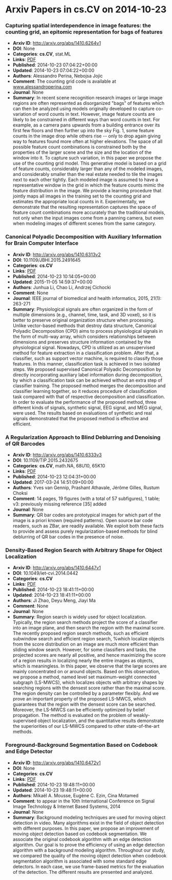 # Arxiv Papers in cs.CV on 2014-10-23
### Capturing spatial interdependence in image features: the counting grid, an epitomic representation for bags of features
- **Arxiv ID**: http://arxiv.org/abs/1410.6264v1
- **DOI**: None
- **Categories**: **cs.CV**, stat.ML
- **Links**: [PDF](http://arxiv.org/pdf/1410.6264v1)
- **Published**: 2014-10-23 07:04:22+00:00
- **Updated**: 2014-10-23 07:04:22+00:00
- **Authors**: Alessandro Perina, Nebojsa Jojic
- **Comment**: The counting grid code is available at www.alessandroperina.com
- **Journal**: None
- **Summary**: In recent scene recognition research images or large image regions are often represented as disorganized "bags" of features which can then be analyzed using models originally developed to capture co-variation of word counts in text. However, image feature counts are likely to be constrained in different ways than word counts in text. For example, as a camera pans upwards from a building entrance over its first few floors and then further up into the sky Fig. 1, some feature counts in the image drop while others rise -- only to drop again giving way to features found more often at higher elevations. The space of all possible feature count combinations is constrained both by the properties of the larger scene and the size and the location of the window into it. To capture such variation, in this paper we propose the use of the counting grid model. This generative model is based on a grid of feature counts, considerably larger than any of the modeled images, and considerably smaller than the real estate needed to tile the images next to each other tightly. Each modeled image is assumed to have a representative window in the grid in which the feature counts mimic the feature distribution in the image. We provide a learning procedure that jointly maps all images in the training set to the counting grid and estimates the appropriate local counts in it. Experimentally, we demonstrate that the resulting representation captures the space of feature count combinations more accurately than the traditional models, not only when the input images come from a panning camera, but even when modeling images of different scenes from the same category.



### Canonical Polyadic Decomposition with Auxiliary Information for Brain Computer Interface
- **Arxiv ID**: http://arxiv.org/abs/1410.6313v2
- **DOI**: 10.1109/JBHI.2015.2491645
- **Categories**: **cs.CV**
- **Links**: [PDF](http://arxiv.org/pdf/1410.6313v2)
- **Published**: 2014-10-23 10:14:05+00:00
- **Updated**: 2015-11-05 14:59:37+00:00
- **Authors**: Junhua Li, Chao Li, Andrzej Cichocki
- **Comment**: None
- **Journal**: IEEE journal of biomedical and health informatics, 2015, 21(1):
  263-271
- **Summary**: Physiological signals are often organized in the form of multiple dimensions (e.g., channel, time, task, and 3D voxel), so it is better to preserve original organization structure when processing. Unlike vector-based methods that destroy data structure, Canonical Polyadic Decomposition (CPD) aims to process physiological signals in the form of multi-way array, which considers relationships between dimensions and preserves structure information contained by the physiological signal. Nowadays, CPD is utilized as an unsupervised method for feature extraction in a classification problem. After that, a classifier, such as support vector machine, is required to classify those features. In this manner, classification task is achieved in two isolated steps. We proposed supervised Canonical Polyadic Decomposition by directly incorporating auxiliary label information during decomposition, by which a classification task can be achieved without an extra step of classifier training. The proposed method merges the decomposition and classifier learning together, so it reduces procedure of classification task compared with that of respective decomposition and classification. In order to evaluate the performance of the proposed method, three different kinds of signals, synthetic signal, EEG signal, and MEG signal, were used. The results based on evaluations of synthetic and real signals demonstrated that the proposed method is effective and efficient.



### A Regularization Approach to Blind Deblurring and Denoising of QR Barcodes
- **Arxiv ID**: http://arxiv.org/abs/1410.6333v3
- **DOI**: 10.1109/TIP.2015.2432675
- **Categories**: **cs.CV**, math.NA, 68U10, 65K10
- **Links**: [PDF](http://arxiv.org/pdf/1410.6333v3)
- **Published**: 2014-10-23 12:04:31+00:00
- **Updated**: 2017-03-24 14:51:09+00:00
- **Authors**: Yves van Gennip, Prashant Athavale, Jérôme Gilles, Rustum Choksi
- **Comment**: 14 pages, 19 figures (with a total of 57 subfigures), 1 table; v3:
  previously missing reference [35] added
- **Journal**: None
- **Summary**: QR bar codes are prototypical images for which part of the image is a priori known (required patterns). Open source bar code readers, such as ZBar, are readily available. We exploit both these facts to provide and assess purely regularization-based methods for blind deblurring of QR bar codes in the presence of noise.



### Density-Based Region Search with Arbitrary Shape for Object Localization
- **Arxiv ID**: http://arxiv.org/abs/1410.6447v1
- **DOI**: 10.1049/iet-cvi.2014.0442
- **Categories**: **cs.CV**
- **Links**: [PDF](http://arxiv.org/pdf/1410.6447v1)
- **Published**: 2014-10-23 18:41:11+00:00
- **Updated**: 2014-10-23 18:41:11+00:00
- **Authors**: Ji Zhao, Deyu Meng, Jiayi Ma
- **Comment**: None
- **Journal**: None
- **Summary**: Region search is widely used for object localization. Typically, the region search methods project the score of a classifier into an image plane, and then search the region with the maximal score. The recently proposed region search methods, such as efficient subwindow search and efficient region search, %which localize objects from the score distribution on an image are much more efficient than sliding window search. However, for some classifiers and tasks, the projected scores are nearly all positive, and hence maximizing the score of a region results in localizing nearly the entire images as objects, which is meaningless.   In this paper, we observe that the large scores are mainly concentrated on or around objects. Based on this observation, we propose a method, named level set maximum-weight connected subgraph (LS-MWCS), which localizes objects with arbitrary shapes by searching regions with the densest score rather than the maximal score. The region density can be controlled by a parameter flexibly. And we prove an important property of the proposed LS-MWCS, which guarantees that the region with the densest score can be searched. Moreover, the LS-MWCS can be efficiently optimized by belief propagation. The method is evaluated on the problem of weakly-supervised object localization, and the quantitative results demonstrate the superiorities of our LS-MWCS compared to other state-of-the-art methods.



### Foreground-Background Segmentation Based on Codebook and Edge Detector
- **Arxiv ID**: http://arxiv.org/abs/1410.6472v1
- **DOI**: None
- **Categories**: **cs.CV**
- **Links**: [PDF](http://arxiv.org/pdf/1410.6472v1)
- **Published**: 2014-10-23 19:48:11+00:00
- **Updated**: 2014-10-23 19:48:11+00:00
- **Authors**: Mikaël A. Mousse, Eugène C. Ezin, Cina Motamed
- **Comment**: to appear in the 10th International Conference on Signal Image
  Technology & Internet Based Systems, 2014
- **Journal**: None
- **Summary**: Background modeling techniques are used for moving object detection in video. Many algorithms exist in the field of object detection with different purposes. In this paper, we propose an improvement of moving object detection based on codebook segmentation. We associate the original codebook algorithm with an edge detection algorithm. Our goal is to prove the efficiency of using an edge detection algorithm with a background modeling algorithm. Throughout our study, we compared the quality of the moving object detection when codebook segmentation algorithm is associated with some standard edge detectors. In each case, we use frame-based metrics for the evaluation of the detection. The different results are presented and analyzed.



